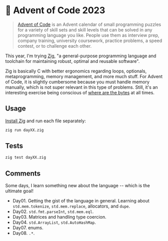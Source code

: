 # 🎄 Advent of Code 2023

> [Advent of Code](https://adventofcode.com) is an Advent calendar of small programming puzzles for a variety of skill sets and skill levels that can be solved in any programming language you like. People use them as interview prep, company training, university coursework, practice problems, a speed contest, or to challenge each other.

This year, I'm trying [Zig](https://ziglang.org/), "a general-purpose programming language and toolchain for maintaining robust, optimal and reusable software".

Zig is basically C with better ergonomics regarding loops, optionals, metaprogramming, memory management, and more much stuff. For Advent of Code, it is slightly cumbersome because you must handle memory manually, which is not super relevant in this type of problems. Still, it's an interesting exercise being conscious of [where are the bytes](https://ziglang.org/documentation/master/#Where-are-the-bytes) at all times.

## Usage

[Install Zig](https://ziglang.org/download/) and run each file separately:

```bash
zig run dayXX.zig
```

## Tests

```bash
zig test dayXX.zig
```

## Comments

Some days, I learn something new about the language -- which is the ultimate goal!

- Day01. Getting the gist of the language in general. Learning about `std.mem.tokenize`, `std.mem.replace`, allocators, and `dupe`.
- Day02. `std.fmt.parseInt`, `std.mem.eql`.
- Day03. Matrices and handling type coercion.
- Day04. `std.ArrayList`, `std.AutoHashMap`.
- Day07. enums.
- Day08. `.*`.
